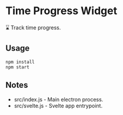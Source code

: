 # Time Progress Widget

⌛ Track time progress.

## Usage

```
npm install
npm start
```

## Notes

- src/index.js - Main electron process.
- src/svelte.js - Svelte app entrypoint.

